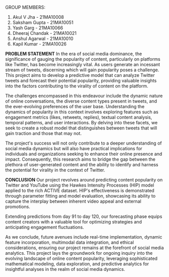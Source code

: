 GROUP MEMBERS:
1. Akul V Jha - 21MA10008
2. Saksham Gupta - 21MA10051
3. Yash Garg - 21MA10066
4. Dheeraj Chandak  - 21MA10021
5. Anshul Agarwal - 21MA10010
6. Kapil Kumar  - 21MA10026

**PROBLEM STATEMENT**
In the era of social media dominance, the significance of gauging the popularity of content, particularly on platforms like Twitter, has become increasingly vital. As users generate an incessant stream of tweets, discerning which will gain popularity poses a challenge. This project aims to develop a predictive model that can analyze Twitter tweets and forecast their potential popularity, providing valuable insights into the factors contributing to the virality of content on the platform.

The challenges encompassed in this endeavour include the dynamic nature of online conversations, the diverse content types present in tweets, and the ever-evolving preferences of the user base. Understanding the dynamics of popularity in this context involves exploring features such as engagement metrics (likes, retweets, replies), textual content analysis, temporal patterns, and user interactions. By delving into these facets, we seek to create a robust model that distinguishes between tweets that will gain traction and those that may not.

The project's success will not only contribute to a deeper understanding of social media dynamics but will also have practical implications for individuals and organizations seeking to enhance their online presence and impact. Consequently, this research aims to bridge the gap between the plethora of user-generated content and the ability to identify and harness the potential for virality in the context of Twitter.

**CONCLUSION**
Our project revolves around predicting content popularity on Twitter and YouTube using the Hawkes Intensity Processes (HIP) model applied to the rich ACTIVE dataset. HIP's effectiveness is demonstrated through parameter fitting and model evaluation, showcasing its ability to capture the interplay between inherent video appeal and external promotions.

Extending predictions from day 91 to day 120, our forecasting phase equips content creators with a valuable tool for optimizing strategies and anticipating engagement fluctuations.

As we conclude, future avenues include real-time implementation, dynamic feature incorporation, multimodal data integration, and ethical considerations, ensuring our project remains at the forefront of social media analytics. This project lays the groundwork for ongoing inquiry into the evolving landscape of online content popularity, leveraging sophisticated mathematical modeling, data exploration, and predictive analytics for insightful analyses in the realm of social media dynamics.
